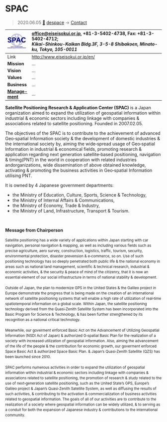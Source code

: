 # SPAC
> 2020.06.05 [🚀](../index/index.md) [despace](index.md) → [Contact](contact.md)

|[![](f/contact/s/spac_logo1_thumb.jpg)](f/contact/s/spac_logo1.png)|<office@eiseisokui.or.jp>, +81-3-5402-4738, Fax: +81-3-5402-4712;<br> *Kikai-Shinkou-Kaikan Bldg.3F, 3-5-8 Shibakoen, Minato-ku, Tokyo, 105-0011*|
|:--|:--|
|Link|<http://www.eiseisokui.or.jp/en/>|
|**Mission**|…|
|**Vision**|…|
|**Values**|…|
|**Business**|…|
|**[Manage-<br>ment](mgmt.md)**|…|

**Satellite Positioning Research & Application Center (SPAC)** is a Japan organization aimed to expand the utilization of geospatial information within industrial & economic sectors including linkage with companies & associations related to satellite positioning. Founded in 2007.02.05.

The objectives of the SPAC is to contribute to the achievement of advanced Geo‑spatial Information society & the development of domestic industries & the international society by, aiming the wide‑spread usage of Geo‑spatial Information in industrial & economical fields, promoting research & application regarding next generation satellite‑based positioning, navigation & timing(PNT) in the world in cooperation with related industries andorganizations, wide dissemination of above obtained knowledge, activating & promoting the business activities in Geo‑spatial Information utilising PNT.

It is owned by 4 Japanese government departments:

   - the Ministry of Education, Culture, Sports, Science & Technology,
   - the Ministry of Internal Affairs & Communications,
   - the Ministry of Economy, Trade & Industry,
   - the Ministry of Land, Infrastructure, Transport & Tourism.



<p style="page-break-after:always"> </p>

**Message from Chairperson**

<small>Satellite positioning has a wide variety of applications within Japan starting with car navigation, personal navigation & mapping, as well as including various fields such as precise agriculture, aero survey, construction, logistics, traffic, tourism, security, environmental protection, disaster prevension & e‑commerce, so on. Use of such positioning technology has so deeply penetrated both public life & the national economy in areas such as national land management, scientific & technical research, industrial & economic activities, & the security & peace of mind of the citizenry, that it is now an essential element of our social infrastructure in terms of national stability & development.<br><br> Outside of Japan, the plan to modernize GPS in the United States & the Galileo project in Europe demonstrate the progress that is being made on the creation of an international network of satellite positioning systems that will enable a high rate of utilization of real‑time spatiotemporal information on a global scale. Within Japan, the satellite positioning technology derived from the Quasi‑Zenith Satellite System has been incorporated into the Basic Program for Science & Technology, & has been further strengthened by its recognition as a national critical technology.<br><br> Meanwhile, our goverment enforced Basic Act on the Advancement of Utilizing Geospatial Information (NSDI Act of Japan) & authorized G‑spatial Basic Plan for the realization of a society with increased utilization of geospatial information. Also, aiming the advancement of the life of the people & the contribution for economic growth, our goverment enforced Space Basic Act & authorized Space Basic Plan. & Japan’s Quasi‑Zenith Satellite (QZS) has been launched since 2010.<br><br> SPAC performs numerous activities in order to expand the utilization of geospatial information within industrial & economic sectors including linkage with companies & associations related to satellite positioning, the promotion of research & study related to the use of next‑generation satellite positioning, such as the United State’s GPS, Europe’s Galileo project & Japan’s Quasi‑Zenith Satellite System, as well as diffusing the results of such activities, & contributing to the activation & commercialization of business activities related to geospatial information. The goals of all of our activities are to contribute to the realization of a society where geospatial information can be widely utilized, & to serving as a conduit for both the expansion of Japanese industry & contributions to the international community.</small>

